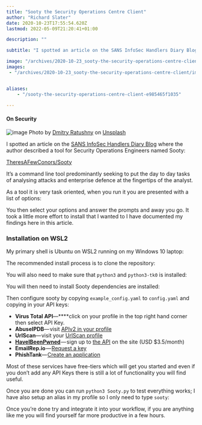 ```yaml
---
title: "Sooty the Security Operations Centre Client"
author: "Richard Slater"
date: 2020-10-23T17:55:54.620Z
lastmod: 2022-05-09T21:20:41+01:00

description: ""

subtitle: "I spotted an article on the SANS InfoSec Handlers Diary Blog where the author described a tool for Security Operations Engineers named…"

image: "/archives/2020-10-23_sooty-the-security-operations-centre-client/images/1.jpg" 
images:
 - "/archives/2020-10-23_sooty-the-security-operations-centre-client/images/1.jpg"


aliases:
    - "/sooty-the-security-operations-centre-client-e985465f1035"

---
```


#### On Security

![image](/archives/2020-10-23_sooty-the-security-operations-centre-client/images/1.jpg#layoutTextWidth)
Photo by [Dmitry Ratushny](https://unsplash.com/@ratushny?utm_source=medium&amp;utm_medium=referral) on [Unsplash](https://unsplash.com?utm_source=medium&amp;utm_medium=referral)



I spotted an article on the [SANS InfoSec Handlers Diary Blog](https://isc.sans.edu/diary/rss/26714) where the author described a tool for Security Operations Engineers named Sooty:

[TheresAFewConors/Sooty](https://github.com/TheresAFewConors/Sooty)


It’s a command line tool predominantly seeking to put the day to day tasks of analysing attacks and enterprise defence at the fingertips of the analyst.

As a tool it is very task oriented, when you run it you are presented with a list of options:




You then select your options and answer the prompts and away you go. It took a little more effort to install that I wanted to I have documented my findings here in this article.

### Installation on WSL2

My primary shell is Ubuntu on WSL2 running on my Windows 10 laptop:




The recommended install process is to clone the repository:




You will also need to make sure that `python3` and `python3-tk0` is installed:




You will then need to install Sooty dependencies are installed:




Then configure sooty by copying `example_config.yaml` to `config.yaml` and copying in your API keys:

*   **Virus Total API**—****click on your profile in the top right hand corner then select API Key.
*   **AbuseIPDB**— visit [APIv2 in your profile](https://www.abuseipdb.com/account/api)
*   **UrlScan**— visit your [UrlScan profile](https://urlscan.io/user/profile/)
*   [**HaveIBeenPwned**](https://haveibeenpwned.com/API/v3) — sign up to [the API](https://haveibeenpwned.com/API/v3) on the site (USD $3.5/month)
*   **EmailRep.io** — [Request a key](https://emailrep.io/key)
*   **PhishTank**— [Create an application](https://www.phishtank.com/api_register.php)

Most of these services have free-tiers which will get you started and even if you don’t add any API Keys there is still a lot of functionality you will find useful.




Once you are done you can run `python3 Sooty.py` to test everything works; I have also setup an alias in my profile so I only need to type `sooty`:




Once you’re done try and integrate it into your workflow, if you are anything like me you will find yourself far more productive in a few hours.
